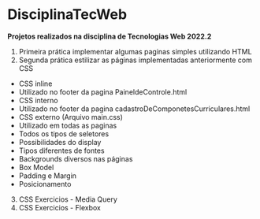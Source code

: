 # DisciplinaTecWeb
**Projetos realizados na disciplina de Tecnologias Web 2022.2**
1. Primeira prática implementar algumas paginas simples utilizando HTML
2. Segunda prática estilizar as páginas implementadas anteriormente com CSS
  * CSS inline
  * Utilizado no footer da pagina PaineldeControle.html
  * CSS interno
  * Utilizado no footer da pagina cadastroDeComponetesCurriculares.html
  * CSS externo (Arquivo main.css)
  * Utilizado em todas as paginas
  * Todos os tipos de seletores
  * Possibilidades do display
  * Tipos diferentes de fontes
  * Backgrounds diversos nas páginas
  * Box Model
  * Padding e Margin
  * Posicionamento
3. CSS Exercicios - Media Query
4. CSS Exercicios - Flexbox
